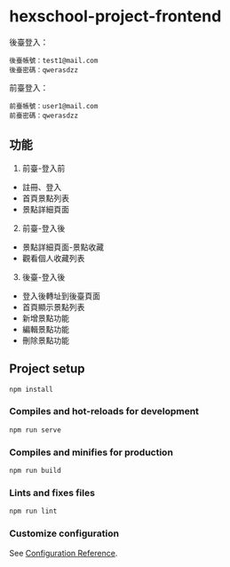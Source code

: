 # hexschool-project-frontend

後臺登入：
```
後臺帳號：test1@mail.com
後臺密碼：qwerasdzz
```

前臺登入：
```
前臺帳號：user1@mail.com
前臺密碼：qwerasdzz
```

## 功能

1. 前臺-登入前
  + 註冊、登入
  + 首頁景點列表
  + 景點詳細頁面

2. 前臺-登入後
  + 景點詳細頁面-景點收藏
  + 觀看個人收藏列表

3. 後臺-登入後
  + 登入後轉址到後臺頁面
  + 首頁顯示景點列表
  + 新增景點功能
  + 編輯景點功能
  + 刪除景點功能



## Project setup
```
npm install
```

### Compiles and hot-reloads for development
```
npm run serve
```

### Compiles and minifies for production
```
npm run build
```

### Lints and fixes files
```
npm run lint
```

### Customize configuration
See [Configuration Reference](https://cli.vuejs.org/config/).
